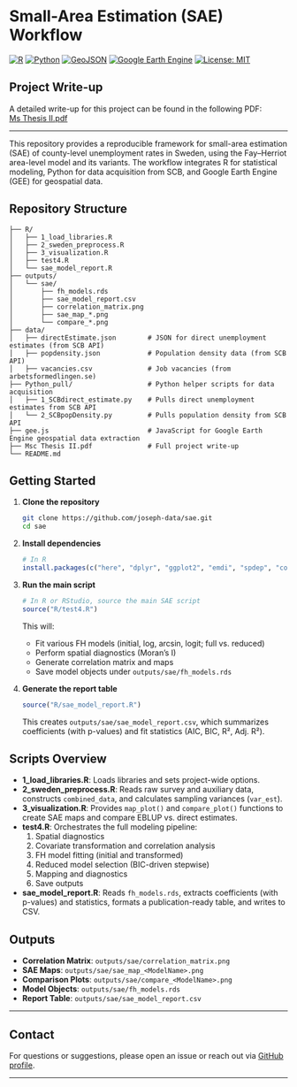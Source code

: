 # Small-Area Estimation (SAE) Workflow

[![R](https://img.shields.io/badge/R-276DC3?logo=R&logoColor=white)](https://cran.r-project.org/)
[![Python](https://img.shields.io/badge/Python-3776AB?logo=python&logoColor=white)](https://www.python.org/)
[![GeoJSON](https://img.shields.io/badge/GeoJSON-FFFB00?logo=geojson&logoColor=black)](https://geojson.org/)
[![Google Earth Engine](https://img.shields.io/badge/Google%20Earth%20Engine-34A853?logo=googleearthengine&logoColor=white)](https://earthengine.google.com/)
[![License: MIT](https://img.shields.io/badge/License-MIT-yellow.svg)](LICENSE)

## Project Write-up

A detailed write-up for this project can be found in the following PDF:  
[Ms Thesis II.pdf](https://github.com/joseph-data/sae/blob/main/Msc%20Thesis%20II.pdf)

---

This repository provides a reproducible framework for small-area estimation (SAE) of county-level unemployment rates in Sweden, using the Fay–Herriot area-level model and its variants. The workflow integrates R for statistical modeling, Python for data acquisition from SCB, and Google Earth Engine (GEE) for geospatial data.

## Repository Structure

```
├── R/
│   ├── 1_load_libraries.R
│   ├── 2_sweden_preprocess.R
│   ├── 3_visualization.R
│   ├── test4.R
│   └── sae_model_report.R
├── outputs/
│   └── sae/
│       ├── fh_models.rds
│       ├── sae_model_report.csv
│       ├── correlation_matrix.png
│       ├── sae_map_*.png
│       └── compare_*.png
├── data/
│   ├── directEstimate.json        # JSON for direct unemployment estimates (from SCB API)
│   ├── popdensity.json            # Population density data (from SCB API)
│   ├── vacancies.csv              # Job vacancies (from arbetsformedlingen.se)
├── Python_pull/                   # Python helper scripts for data acquisition
│   ├── 1_SCBdirect_estimate.py    # Pulls direct unemployment estimates from SCB API
│   └── 2_SCBpopDensity.py         # Pulls population density from SCB API
├── gee.js                         # JavaScript for Google Earth Engine geospatial data extraction
├── Msc Thesis II.pdf              # Full project write-up
└── README.md
```

## Getting Started

1. **Clone the repository**

    ```bash
    git clone https://github.com/joseph-data/sae.git
    cd sae
    ```

2. **Install dependencies**

    ```r
    # In R
    install.packages(c("here", "dplyr", "ggplot2", "emdi", "spdep", "corrplot", "purrr", "tibble", "tidyr"))
    ```

3. **Run the main script**

    ```r
    # In R or RStudio, source the main SAE script
    source("R/test4.R")
    ```

    This will:
    * Fit various FH models (initial, log, arcsin, logit; full vs. reduced)
    * Perform spatial diagnostics (Moran’s I)
    * Generate correlation matrix and maps
    * Save model objects under `outputs/sae/fh_models.rds`

4. **Generate the report table**

    ```r
    source("R/sae_model_report.R")
    ```

    This creates `outputs/sae/sae_model_report.csv`, which summarizes coefficients (with p-values) and fit statistics (AIC, BIC, R², Adj. R²).

## Scripts Overview

* **1_load_libraries.R**: Loads libraries and sets project-wide options.
* **2_sweden_preprocess.R**: Reads raw survey and auxiliary data, constructs `combined_data`, and calculates sampling variances (`var_est`).
* **3_visualization.R**: Provides `map_plot()` and `compare_plot()` functions to create SAE maps and compare EBLUP vs. direct estimates.
* **test4.R**: Orchestrates the full modeling pipeline:
    1. Spatial diagnostics
    2. Covariate transformation and correlation analysis
    3. FH model fitting (initial and transformed)
    4. Reduced model selection (BIC-driven stepwise)
    5. Mapping and diagnostics
    6. Save outputs
* **sae_model_report.R**: Reads `fh_models.rds`, extracts coefficients (with p-values) and statistics, formats a publication-ready table, and writes to CSV.

## Outputs

* **Correlation Matrix**: `outputs/sae/correlation_matrix.png`
* **SAE Maps**: `outputs/sae/sae_map_<ModelName>.png`
* **Comparison Plots**: `outputs/sae/compare_<ModelName>.png`
* **Model Objects**: `outputs/sae/fh_models.rds`
* **Report Table**: `outputs/sae/sae_model_report.csv`

---

## Contact

For questions or suggestions, please open an issue or reach out via [GitHub profile](https://github.com/joseph-data).

---
